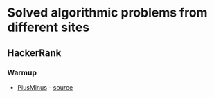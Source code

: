 # Solved algorithmic problems from different sites
## HackerRank
### Warmup
* [PlusMinus](https://www.hackerrank.com/challenges/plus-minus) - [source](src/main/scala/com/hackerrank/algorithms/warmup/plusminus/PlusMinus.scala)

